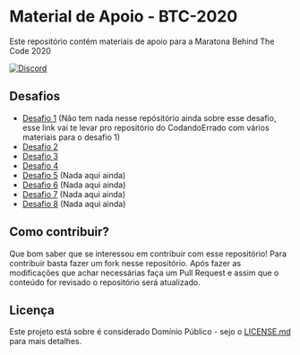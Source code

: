 # Material de Apoio - BTC-2020
Este repositório contém materiais de apoio para a Maratona Behind The Code 2020

[![Discord](https://img.shields.io/discord/741438579812597780?label=BTC2020&style=for-the-badge&color=9b73cd)](https://bit.ly/comunidade_btc2020)

## Desafios

- [Desafio 1](https://github.com/CodandoErrado/desafio-1-btc-imagens) (Não tem nada nesse repósitório ainda sobre esse desafio, esse link vai te levar pro repositório do CodandoErrado com vários materiais para o desafio 1)
- [Desafio 2](https://github.com/joelschutz/material-de-apoio-btc-2020/blob/master/Desafio%202/desafio-2.md)
- [Desafio 3](https://github.com/joelschutz/material-de-apoio-btc-2020/blob/master/Desafio%203/desafio-3.md)
- [Desafio 4](https://github.com/joelschutz/material-de-apoio-btc-2020/blob/master/Desafio%204/desafio-4.md)
- [Desafio 5]() (Nada aqui ainda)
- [Desafio 6]() (Nada aqui ainda)
- [Desafio 7]() (Nada aqui ainda)
- [Desafio 8]() (Nada aqui ainda)


## Como contribuir?
Que bom saber que se interessou em contribuir com esse repositório! Para contribuir basta fazer um fork nesse repositório. Após fazer as modificações que achar necessárias faça um Pull Request e assim que o conteúdo for revisado o repositório será atualizado.

## Licença

Este projeto está sobre é considerado Domínio Público - sejo o [LICENSE.md](LICENSE.md) para mais detalhes.
